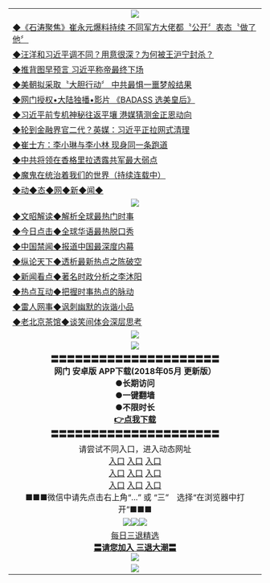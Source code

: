 <table>
  <tr>
    <td align=center><img src="https://github.com/gyhhx/image-upload/blob/master/yaowen.jpg" /></td>
  </tr>
  <tr>
<td align=left>
<a href="http://t.cn/RB4h3eE">◆《石涛聚焦》崔永元爆料持续 不同军方大佬都〝公开〞表态〝做了他〞</a><br/></td>
  </tr> 
      <tr>
<td align=left>
<a href="http://t.cn/RB4hkdD">◆汪洋和习近平调不同？用意很深？为何被王沪宁封杀？</a><br/></td>
   </tr>
    <tr>
<td align=left>
<a href="http://t.cn/RB47wVj">◆推背图早预言 习近平称帝最终下场</a><br/></td>
 </tr> 
 <tr>
<td align=left>
<a href="http://t.cn/RB47JHI">◆美朝拟采取〝大胆行动〞 中共最惧一噩梦般结果</a><br/>
</td>
   </tr>
 <tr>
<td align=left>
<a href="http://t.cn/RB47pFA">◆网门授权•大陆独播•影片 《BADASS 选美皇后》 </a><br/>
</td>
   </tr>
 <tr>
<td align=left>
<a href="http://t.cn/RB47rgQ">◆习近平前专机神秘往返平壤 港媒猜测金正恩动向</a><br/></td>
  </tr>
  <tr>
<td align=left>
<a href="http://t.cn/RB4zCTi">◆轮到金融界官二代？英媒：习近平正拉网式清理</a><br/>
</td>
   </tr>
<tr>
<td align=left>
<a href="http://t.cn/RB4z31a">◆崔士方：李小琳与李小林 现身同一条跑道 </a><br/></td>
   </tr>
<tr>
<td align=left>
<a href="http://t.cn/RB4Z3on">◆中共将领在香格里拉透露共军最大弱点 </a><br/></td>
 </tr>
   </tr>
  <tr>
<td align=left>
<a href="http://t.cn/RB4ZDMq">◆魔鬼在统治着我们的世界（持续连载中）</a><br/>
</td>
</tr>
     <tr>
<td align=left>
<a href="http://t.cn/RB4wp5d">◆动◆态◆网◆新◆闻◆</a><br/></td>
  </tr>
    <tr>
    <td align=center><img src="https://github.com/gyhhx/image-upload/blob/master/shipin.jpg" /></td>
  </tr>
  <tr>
   <td align=left>
<a href="http://t.cn/RB4wHRU">◆文昭解读◆解析全球最热门时事</a><br/>
    </td>
  </tr>
   <tr>
   <td align=left> 
<a href="http://t.cn/RB4UzWj">◆今日点击◆全球华语最热脱口秀</a><br/>
    </td>
  </tr>
  <tr>
  <td align=left>
<a href="http://t.cn/RB4UGU6">◆中国禁闻◆报道中国最深度内幕</a><br/>
   </tr>
  <tr>
     <td align=left>
<a href="http://t.cn/RB4Uf4Z">◆纵论天下◆透析最新热点之陈破空</a><br/>
   </tr>
   <tr>
      <td align=left>
<a href="http://t.cn/RB4UamB">◆新闻看点◆著名时政分析之李沐阳</a><br/>
   </tr>
   <tr>
     <td align=left>
<a href="http://t.cn/RB4UCsO">◆热点互动◆把握时事热点的脉动</a><br/>
   </tr>
   <tr>
      <td align=left>
<a href="http://t.cn/RB4UWeU">◆雷人网事◆讽刺幽默的诙谐小品</a><br/>
   </tr>
   <tr>
    <td align=left>
<a href="http://t.cn/RB4U8Aw">◆老北京茶馆◆谈笑间体会深层思考</a><br/>
   </tr>
    <tr>
    <td align=center><img src="https://github.com/gyhhx/image-upload/blob/master/gy1-wxsm.png" /></td>
  </tr>
   <tr>
  <td align=center><img src="https://github.com/gyhhx/image-upload/blob/master/new1.jpg" />
  </td>
  </tr>
   <tr>
    <td align=center>
 <b>〓〓〓〓〓〓〓〓〓〓〓〓〓〓〓〓〓〓〓〓〓<br/>网门  安卓版 APP下载(2018年05月 更新版）<br/> ●长期访问<br/> ●一键翻墙<br/>  ●不限时长<br/> 
 <a href="http://t.cn/R3Fslvz">👉<b>点我下载</a><br/>〓〓〓〓〓〓〓〓〓〓〓〓〓〓〓〓〓〓〓〓〓<br/>
    </td>
    </tr>
   <tr>
    <td align=center>请尝试不同入口，进入动态网址<br/>
     <a href="https://s3.us-east-2.amazonaws.com/ogateh/show.htm?from=gy">入口</a>
      <a href="https://s3.eu-west-2.amazonaws.com/ogatel/show.htm?from=gy">入口</a>
      <a href="https://s3.amazonaws.com/ogate/show.htm?from=oGateg">入口</a><br/>
      <a href="https://s3.ap-northeast-2.amazonaws.com/ogates/show.htm?from=gy">入口</a>
      <a href="https://s3.eu-central-1.amazonaws.com/ogatef/show.htm?from=gy">入口</a>
      <a href="https://s3.ap-south-1.amazonaws.com/ogatem/show.htm?from=gy">入口</a><br/>
      <a href="https://s3-us-west-1.amazonaws.com/ogaten/show.htm?from=gy">入口</a>
      <a href="https://s3.ca-central-1.amazonaws.com/ogatec/show.htm?from=gy">入口</a>
      <a href="https://s3-ap-northeast-1.amazonaws.com/ogatet/show.htm?from=gy">入口</a><br/>
      ■■■微信中请先点击右上角“...” 或 “三”　选择“在浏览器中打开”■■■<b><br/>
    </td>
  </tr>
  <tr>
    <td align=center><img src="https://github.com/gyhhx/image-upload/blob/master/3.jpg" /><img src="https://github.com/gyhhx/image-upload/blob/master/3.jpg" /><img src="https://github.com/gyhhx/image-upload/blob/master/3.jpg" /></td>
</tr>
  <tr>  
  <td align=center>
  <a href="http://t.cn/RB4U1iB">每日三退精选</a><br/>
      <a href="http://t.cn/RB4Ueak"><b>〓请您加入 三退大潮〓<br/></a>
      <img src="https://github.com/gyhhx/image-upload/blob/master/3t.jpg" /><br/>
      </td>
  </tr>
   <tr>
    <td align=center><img src="https://raw.githubusercontent.com/oGate2/Up/master/oGate_640.jpg"/></td>
  </tr>
</table>
